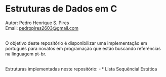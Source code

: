 # Estruturas de Dados em C

Autor: Pedro Henrique S. Pires <br/>
Email: pedropires2603@gmail.com <br/><br/>

O objetivo deste repositório é disponibilizar uma implementação em português para novatos em
programação que estão buscando referências na linguagem pt-br. <br/><br/>

Estruturas implementadas neste repositório:
⋅⋅* Lista Sequêncial Estática